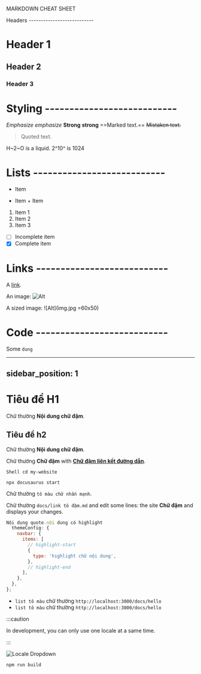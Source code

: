 MARKDOWN CHEAT SHEET

Headers --------------------------- 
# Header 1 
## Header 2 
### Header 3

#  Styling --------------------------- 

 *Emphasize* _emphasize_ 
 **Strong** 
 __strong__ 
 ==Marked text.== 
 ~~Mistaken text.~~ 
 > Quoted text. 
 
 H~2~O is a liquid.
  2^10^ is 1024
  
#   Lists --------------------------- 
  - Item 
   * Item 
    + Item 
  
  1. Item 1 
  2. Item 2 
  3. Item 3 
  
  - [ ] Incomplete item 
  - [x] Complete item
  
#   Links --------------------------- 
  
  A [link](http://example.com). 
  
  An image: ![Alt](img.jpg) 
  
  A sized image: ![Alt](img.jpg =60x50)
  
#   Code --------------------------- 
  Some `dung`
  
---
sidebar_position: 1
---

# Tiêu đề H1

Chữ thường **Nội dung chữ đậm**.

## Tiêu đề h2

Chữ thường **Nội dung chữ đậm**.

Chữ thường **Chữ đậm** with **[ Chữ đậm liên kết đường dẫn](https://docusaurus.new)**.

```shell
Shell cd my-website

npx docusaurus start
```

Chữ thường `tô màu chữ nhấn mạnh`.

Chữ thường `docs/link tô đậm.md` and edit some lines: the site **Chữ đậm** and displays your changes.

```js title="Tiêu đề file.js "
Nội dụng quote.nội dung có highlight
  themeConfig: {
    navbar: {
      items: [
        // highlight-start
        {
          type: 'highlight chữ nội dung',
        },
        // highlight-end
      ],
    },
  },
};
```

- `list tô màu` chữ thường `http://localhost:3000/docs/hello`
-  `list tô màu` chữ thường `http://localhost:3000/docs/hello`

:::caution

In development, you can only use one locale at a same time.

:::

![Locale Dropdown](/img/tutorial/localeDropdown.png)

```bash
npm run build
```

